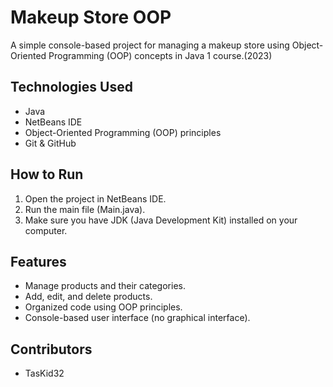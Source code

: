 # Makeup Store OOP

A simple console-based project for managing a makeup store using Object-Oriented Programming (OOP) concepts in Java 1 course.(2023)

## Technologies Used

- Java
- NetBeans IDE
- Object-Oriented Programming (OOP) principles
- Git & GitHub

## How to Run

1. Open the project in NetBeans IDE.
2. Run the main file (Main.java).
3. Make sure you have JDK (Java Development Kit) installed on your computer.

## Features

- Manage products and their categories.
- Add, edit, and delete products.
- Organized code using OOP principles.
- Console-based user interface (no graphical interface).

## Contributors

- TasKid32
